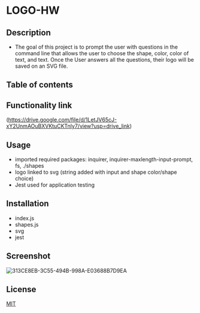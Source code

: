 # LOGO-HW


## Description

- The goal of this project is to prompt the user with questions in the command line that allows the user to choose the shape, color, color of text, and text. Once the User answers all the questions, their logo will be saved on an SVG file.

## Table of contents

[]()
[]()
[]()
[]()

## Functionality link


(https://drive.google.com/file/d/1LetJV65cJ-xY2UnmAOuBXVKtuCKTnly7/view?usp=drive_link)


## Usage
 - imported required packages: inquirer, inquirer-maxlength-input-prompt, fs, ./shapes
 - logo linked to svg (string added with input and shape color/shape choice)
 - Jest used for application testing

## Installation 
- index.js
- shapes.js
- svg
- jest

## Screenshot 


![313CE8EB-3C55-494B-998A-E03688B7D9EA](https://github.com/elixit/logo-hw/assets/63372291/d58dbab0-89e7-4dc3-8833-2561c749c05c)

## License

[MIT](https://choosealicense.com/licenses/mit/)
